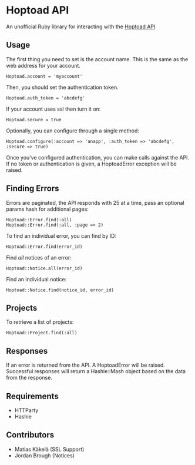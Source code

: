 Hoptoad API
===========

An unofficial Ruby library for interacting with the [Hoptoad API](http://hoptoadapp.com/pages/api)

Usage
-----

The first thing you need to set is the account name.  This is the same as the web address for your account.

    Hoptoad.account = 'myaccount'

Then, you should set the authentication token.

    Hoptoad.auth_token = 'abcdefg'

If your account uses ssl then turn it on:

    Hoptoad.secure = true

Optionally, you can configure through a single method:

    Hoptoad.configure(:account => 'anapp', :auth_token => 'abcdefg', :secure => true)

Once you've configured authentication, you can make calls against the API.  If no token or authentication is given, a HoptoadError exception will be raised.

Finding Errors
--------------

Errors are paginated, the API responds with 25 at a time, pass an optional params hash for additional pages:

    Hoptoad::Error.find(:all)
    Hoptoad::Error.find(:all, :page => 2)

To find an individual error, you can find by ID:

    Hoptoad::Error.find(error_id)

Find *all* notices of an error:

    Hoptoad::Notice.all(error_id)

Find an individual notice:

    Hoptoad::Notice.find(notice_id, error_id)

Projects
--------

To retrieve a list of projects:

    Hoptoad::Project.find(:all)

Responses
---------

If an error is returned from the API.  A HoptoadError will be raised.  Successful responses will return a Hashie::Mash object based on the data from the response.


Requirements
------------

* HTTParty
* Hashie

Contributors
------------

* Matias Käkelä (SSL Support)
* Jordan Brough (Notices)